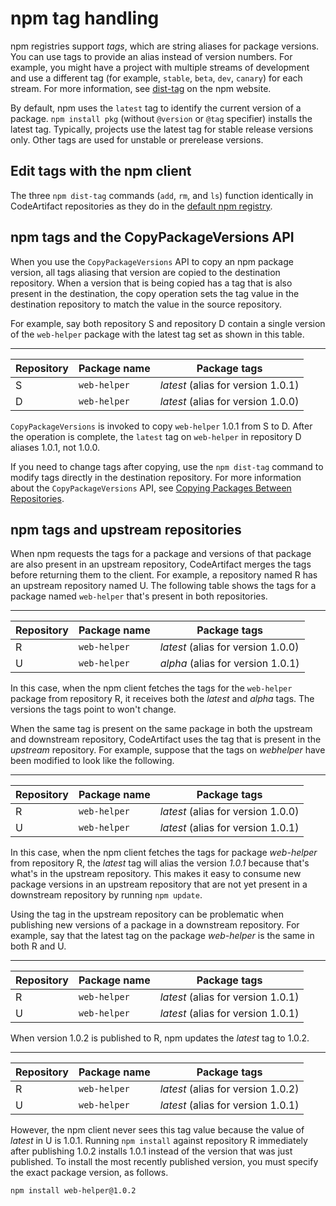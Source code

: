 # npm tag handling<a name="npm-tags"></a>

 npm registries support *tags*, which are string aliases for package versions\. You can use tags to provide an alias instead of version numbers\. For example, you might have a project with multiple streams of development and use a different tag \(for example, `stable`, `beta`, `dev`, `canary`\) for each stream\. For more information, see [dist\-tag](https://docs.npmjs.com/cli/dist-tag) on the npm website\. 

 By default, npm uses the `latest` tag to identify the current version of a package\. `npm install pkg` \(without `@version` or `@tag` specifier\) installs the latest tag\. Typically, projects use the latest tag for stable release versions only\. Other tags are used for unstable or prerelease versions\. 

## Edit tags with the npm client<a name="editing-tags-with-the-npm-client"></a>

 The three `npm dist-tag` commands \(`add`, `rm`, and `ls`\) function identically in CodeArtifact repositories as they do in the [default npm registry](https://registry.npmjs.com/)\.

## npm tags and the CopyPackageVersions API<a name="tags-and-cpv"></a>

When you use the `CopyPackageVersions` API to copy an npm package version, all tags aliasing that version are copied to the destination repository\. When a version that is being copied has a tag that is also present in the destination, the copy operation sets the tag value in the destination repository to match the value in the source repository\.

For example, say both repository S and repository D contain a single version of the `web-helper` package with the latest tag set as shown in this table\.


****  

| Repository | Package name | Package tags | 
| --- | --- | --- | 
|  S  |  `web-helper`  |   *latest* \(alias for version 1\.0\.1\)  | 
|  D  |  `web-helper`  |   *latest* \(alias for version 1\.0\.0\)  | 

 `CopyPackageVersions` is invoked to copy `web-helper` 1\.0\.1 from S to D\. After the operation is complete, the `latest` tag on `web-helper` in repository D aliases 1\.0\.1, not 1\.0\.0\.

If you need to change tags after copying, use the `npm dist-tag` command to modify tags directly in the destination repository\. For more information about the `CopyPackageVersions` API, see [Copying Packages Between Repositories](copy-package.md)\.

## npm tags and upstream repositories<a name="tags-and-upstreams"></a>

When npm requests the tags for a package and versions of that package are also present in an upstream repository, CodeArtifact merges the tags before returning them to the client\. For example, a repository named R has an upstream repository named U\. The following table shows the tags for a package named `web-helper` that's present in both repositories\.


****  

| Repository | Package name | Package tags | 
| --- | --- | --- | 
|  R  |  `web-helper`  |   *latest* \(alias for version 1\.0\.0\)  | 
|  U  |  `web-helper`  |   *alpha* \(alias for version 1\.0\.1\)  | 

In this case, when the npm client fetches the tags for the `web-helper` package from repository R, it receives both the *latest* and *alpha* tags\. The versions the tags point to won't change\.

When the same tag is present on the same package in both the upstream and downstream repository, CodeArtifact uses the tag that is present in the *upstream* repository\. For example, suppose that the tags on *webhelper* have been modified to look like the following\.


****  

| Repository | Package name | Package tags | 
| --- | --- | --- | 
|  R  |  `web-helper`  |   *latest* \(alias for version 1\.0\.0\)  | 
|  U  |  `web-helper`  |   *latest* \(alias for version 1\.0\.1\)  | 

In this case, when the npm client fetches the tags for package *web\-helper* from repository R, the *latest* tag will alias the version *1\.0\.1* because that's what's in the upstream repository\. This makes it easy to consume new package versions in an upstream repository that are not yet present in a downstream repository by running `npm update`\.

Using the tag in the upstream repository can be problematic when publishing new versions of a package in a downstream repository\. For example, say that the latest tag on the package *web\-helper* is the same in both R and U\.


****  

| Repository | Package name | Package tags | 
| --- | --- | --- | 
|  R  |  `web-helper`  |   *latest* \(alias for version 1\.0\.1\)  | 
|  U  |  `web-helper`  |   *latest* \(alias for version 1\.0\.1\)  | 

When version 1\.0\.2 is published to R, npm updates the *latest* tag to 1\.0\.2\.


****  

| Repository | Package name | Package tags | 
| --- | --- | --- | 
|  R  |  `web-helper`  |   *latest* \(alias for version 1\.0\.2\)  | 
|  U  |  `web-helper`  |   *latest* \(alias for version 1\.0\.1\)  | 

However, the npm client never sees this tag value because the value of *latest* in U is 1\.0\.1\. Running `npm install` against repository R immediately after publishing 1\.0\.2 installs 1\.0\.1 instead of the version that was just published\. To install the most recently published version, you must specify the exact package version, as follows\.

```
npm install web-helper@1.0.2
```